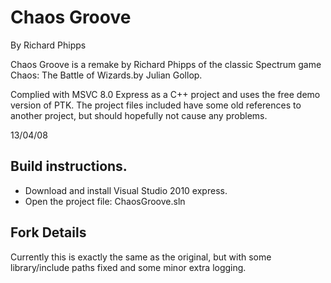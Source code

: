 # Chaos Groove

By Richard Phipps

Chaos Groove is a remake by Richard Phipps of the classic Spectrum game Chaos: The Battle of Wizards.by Julian Gollop.

Complied with MSVC 8.0 Express as a C++ project and uses the free demo version of PTK.
The project files included have some old references to another project, but should hopefully not cause any problems.

13/04/08


## Build instructions.
* Download and install Visual Studio 2010 express.
* Open the project file: ChaosGroove.sln


## Fork Details
Currently this is exactly the same as the original, but with some library/include paths fixed and some minor extra logging.
